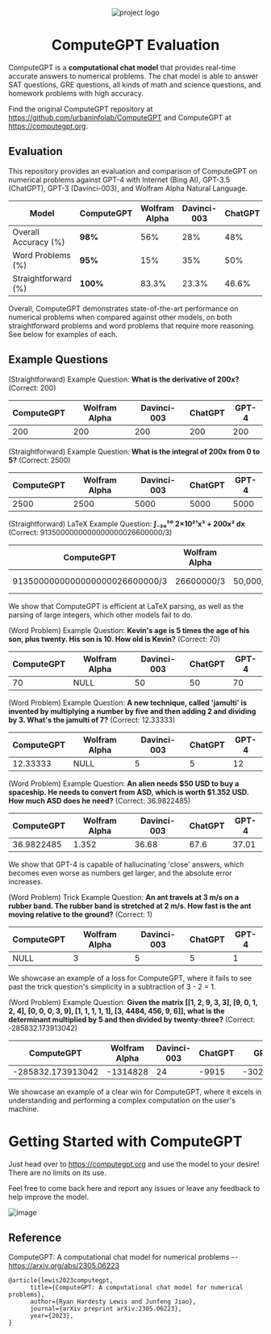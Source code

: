 <div align="center">

![project logo](https://user-images.githubusercontent.com/76540311/225113830-89be0dce-3996-44e6-aa24-207a8086db95.png)


# ComputeGPT Evaluation



</div>

ComputeGPT is a <b>computational chat model</b> that provides real-time accurate answers to numerical problems. The chat model is able to answer SAT questions, GRE questions, all kinds of math and science questions, and homework problems with high accuracy.

Find the original ComputeGPT repository at https://github.com/urbaninfolab/ComputeGPT and ComputeGPT at https://computegpt.org.

## Evaluation

This repository provides an evaluation and comparison of ComputeGPT on numerical problems against GPT-4 with Internet (Bing AI), GPT-3.5 (ChatGPT), GPT-3 (Davinci-003), and Wolfram Alpha Natural Language.

<div align="center">

| Model           | ComputeGPT | Wolfram Alpha | Davinci-003 | ChatGPT | GPT-4  |
|-----------------|------------|---------------|-------------|---------|--------|
| Overall Accuracy (%)     | **98%**    | 56%          | 28%        | 48%     | 64%    |
| Word Problems (%)  | **95%**    | 15%          | 35%        | 50%     | 65%    |
| Straightforward (%) | **100%**   | 83.3%        | 23.3%      | 46.6%   | 63.3%  |

</div>

Overall, ComputeGPT demonstrates state-of-the-art performance on numerical problems when compared against other models, on both straightforward problems
and word problems that require more reasoning. See below for examples of each.
  
## Example Questions

(Straightforward) Example Question: **What is the derivative of 200x?** (Correct: 200)

| ComputeGPT | Wolfram Alpha | Davinci-003 | ChatGPT | GPT-4     |
|------------|---------------|-------------|---------|-----------|
| 200        | 200           | 200         | 200     | 200       |


(Straightforward) Example Question: **What is the integral of 200x from 0 to 5?** (Correct: 2500)

| ComputeGPT | Wolfram Alpha | Davinci-003 | ChatGPT | GPT-4     |
|------------|---------------|-------------|---------|-----------|
| 2500       | 2500          | 5000        | 5000    | 5000      |

(Straightforward) LaTeX Example Question: **∫₋₂₀⁵⁰ 2×10²¹x³ + 200x² dx** (Correct: 9135000000000000000026600000/3)

| ComputeGPT       | Wolfram Alpha | Davinci-003         | ChatGPT          | GPT-4             |
|------------------|---------------|---------------------|------------------|-------------------|
| 9135000000000000000026600000/3 | 26600000/3     | 50,000,000,000,000,000,000 | 1.83333 x 10²⁴ | 1.66666666666667E+24 |

We show that ComputeGPT is efficient at LaTeX parsing, as well as the parsing of large integers, which other models fail to do.

(Word Problem) Example Question: **Kevin's age is 5 times the age of his son, plus twenty. His son is 10. How old is Kevin?** (Correct: 70)

| ComputeGPT | Wolfram Alpha | Davinci-003 | ChatGPT | GPT-4 |
|------------|---------------|-------------|---------|-------|
| 70         | NULL          | 50          | 50      | 70    |

(Word Problem) Example Question: **A new technique, called 'jamulti' is invented by multiplying a number by five and then adding 2 and dividing by 3. What's the jamulti of 7?** (Correct: 12.33333)

| ComputeGPT | Wolfram Alpha | Davinci-003 | ChatGPT | GPT-4    |
|------------|---------------|-------------|---------|----------|
| 12.33333   | NULL          | 5           | 5       | 12       |

(Word Problem) Example Question: **An alien needs $50 USD to buy a spaceship. He needs to convert from ASD, which is worth $1.352 USD. How much ASD does he need?** (Correct: 36.9822485)

| ComputeGPT  | Wolfram Alpha | Davinci-003 | ChatGPT | GPT-4  |
|-------------|---------------|-------------|---------|--------|
| 36.9822485  | 1.352         | 36.68       | 67.6    | 37.01  |

We show that GPT-4 is capable of hallucinating 'close' answers, which becomes even worse as numbers get larger, and the absolute error increases.

(Word Problem) Trick Example Question: **An ant travels at 3 m/s on a rubber band. The rubber band is stretched at 2 m/s. How fast is the ant moving relative to the ground?** (Correct: 1)

| ComputeGPT | Wolfram Alpha | Davinci-003 | ChatGPT | GPT-4 |
|------------|---------------|-------------|---------|-------|
| NULL       | 3             | 5           | 5       | 1     |

We showcase an example of a loss for ComputeGPT, where it fails to see past the trick question's simplicity in a subtraction of 3 - 2 = 1.

(Word Problem) Example Question: **Given the matrix [[1, 2, 9, 3, 3], [9, 0, 1, 2, 4], [0, 0, 0, 3, 9], [1, 1, 1, 1, 1], [3, 4484, 456, 9, 6]], what is the determinant multiplied by 5 and then divided by twenty-three?** (Correct: -285832.173913042)

| ComputeGPT        | Wolfram Alpha | Davinci-003 | ChatGPT | GPT-4         |
|-------------------|---------------|-------------|---------|--------------|
| -285832.173913042 | -1314828      | 24          | -9915   | -30247.652    |

We showcase an example of a clear win for ComputeGPT, where it excels in understanding and performing a complex computation on the user's machine.


# Getting Started with ComputeGPT

Just head over to https://computegpt.org and use the model to your desire! There are no limits on its use.

Feel free to come back here and report any issues or leave any feedback to help improve the model.

![image](https://user-images.githubusercontent.com/76540311/225113515-4f6791f5-093e-48d8-be0a-504695fc977e.png)



## Reference

ComputeGPT: A computational chat model for numerical problems -- https://arxiv.org/abs/2305.06223

```
@article{lewis2023computegpt,
      title={ComputeGPT: A computational chat model for numerical problems}, 
      author={Ryan Hardesty Lewis and Junfeng Jiao},
      journal={arXiv preprint arXiv:2305.06223},
      year={2023},
}
```



